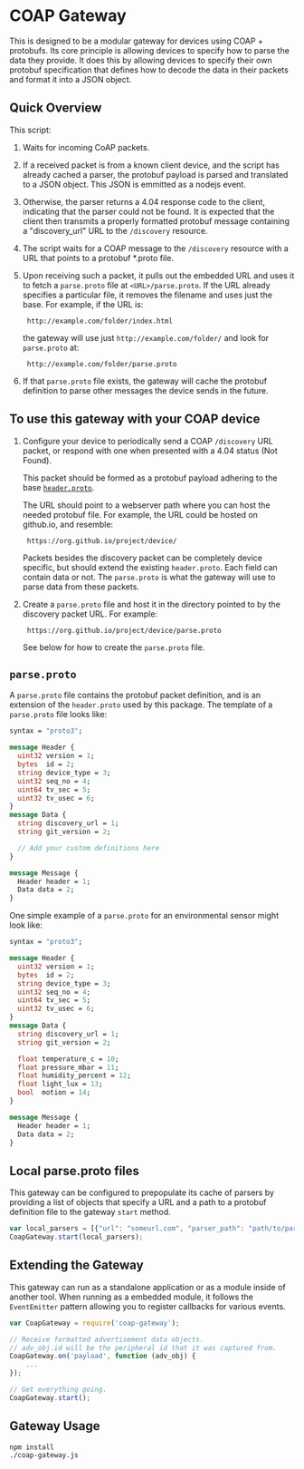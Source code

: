 COAP Gateway
====================

This is designed to be a modular gateway for devices using COAP + protobufs.
Its core principle is allowing devices to specify how to parse the data they
provide. It does this by allowing devices to specify their own protobuf
specification that defines how to decode the data in their packets and format
it into a JSON object.

Quick Overview
--------------

This script:

1. Waits for incoming CoAP packets.
2. If a received packet is from a known client device, and the script has
   already cached a parser, the protobuf payload is parsed and translated to a
   JSON object. This JSON is emmitted as a nodejs event.
3. Otherwise, the parser returns a 4.04 response code to the client, indicating
   that the parser could not be found. It is expected that the client then
   transmits a properly formatted protobuf message containing a "discovery_url" URL
   to the `/discovery` resource.
4. The script waits for a COAP message to the `/discovery` resource with a URL
   that points to a protobuf \*.proto file.
2. Upon receiving such a packet, it pulls out the embedded URL and uses
it to fetch a `parse.proto` file at `<URL>/parse.proto`. If the URL already specifies
a particular file, it removes the filename and uses just the base. For example,
if the URL is:

        http://example.com/folder/index.html

    the gateway will use just `http://example.com/folder/` and look for `parse.proto` at:

        http://example.com/folder/parse.proto
3. If that `parse.proto` file exists, the gateway will cache the protobuf
   definition to parse other messages the device sends in the future.


To use this gateway with your COAP device
------------------------------------

1. Configure your device to periodically send a COAP `/discovery` URL packet, or
   respond with one when presented with a 4.04 status (Not Found).

   This packet should be formed as a protobuf payload adhering to the base
   [`header.proto`](header.proto).

   The URL should point to a webserver path where you can host the needed protobuf
   file. For example, the URL could be hosted on github.io, and resemble:

        https://org.github.io/project/device/

   Packets besides the discovery packet can be completely device specific, but
   should extend the existing `header.proto`. Each field can contain data or
   not.  The `parse.proto` is what the gateway will use to parse data from
   these packets.

2. Create a `parse.proto` file and host it in the directory pointed to by the
discovery packet URL. For example:

        https://org.github.io/project/device/parse.proto

    See below for how to create the `parse.proto` file.



`parse.proto`
----------

A `parse.proto` file contains the protobuf packet definition, and is an extension of the `header.proto` used by this package.
The template of a `parse.proto` file looks like:

```proto
syntax = "proto3";

message Header {
  uint32 version = 1;
  bytes  id = 2;
  string device_type = 3;
  uint32 seq_no = 4;
  uint64 tv_sec = 5;
  uint32 tv_usec = 6;
}
message Data {
  string discovery_url = 1;
  string git_version = 2;

  // Add your custom definitions here
}

message Message {
  Header header = 1;
  Data data = 2;
}

```

One simple example of a `parse.proto` for an environmental sensor might look
like:

```proto
syntax = "proto3";

message Header {
  uint32 version = 1;
  bytes  id = 2;
  string device_type = 3;
  uint32 seq_no = 4;
  uint64 tv_sec = 5;
  uint32 tv_usec = 6;
}
message Data {
  string discovery_url = 1;
  string git_version = 2;

  float temperature_c = 10;
  float pressure_mbar = 11;
  float humidity_percent = 12;
  float light_lux = 13;
  bool  motion = 14;
}

message Message {
  Header header = 1;
  Data data = 2;
}
```

Local parse.proto files
-----------------------

This gateway can be configured to prepopulate its cache of parsers by providing
a list of objects that specify a URL and a path to a protobuf definition file
to the gateway `start` method.

```javascript
var local_parsers = [{"url": "someurl.com", "parser_path": "path/to/parse.proto"}];
CoapGateway.start(local_parsers);
```

Extending the Gateway
---------------------

This gateway can run as a standalone application or as a module inside
of another tool. When running as a embedded module, it follows the
`EventEmitter` pattern allowing you to register callbacks for various
events.


```js
var CoapGateway = require('coap-gateway');

// Receive formatted advertisement data objects.
// adv_obj.id will be the peripheral id that it was captured from.
CoapGateway.on('payload', function (adv_obj) {
	...
});

// Get everything going.
CoapGateway.start();
```


Gateway Usage
-----

```
npm install
./coap-gateway.js
```
